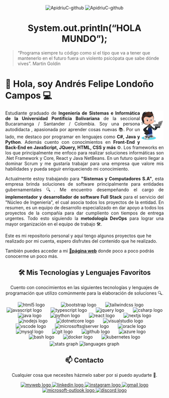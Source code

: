 <!--VISITS-->
<p align="center"> 
  <img src="https://komarev.com/ghpvc/?username=ApidriuC&label=Profile%20views&color=42b983&style=flat" alt="ApidriuC-github" />
  <img src="https://img.shields.io/github/followers/ApidriuC?style=social" alt="ApidriuC-github" />
</p>

<!--HEADER-->
<h1 align="center"> System.out.println(“HOLA MUNDO”);</h1>

> “Programa siempre tu código como si el tipo que va a tener que mantenerlo en el futuro fuera un violento psicópata que sabe dónde vives”. Martin Goldin

<!--INTRODUCTION-->

# 👋 Hola, soy Andrés Felipe Londoño Campos 💻 

<p align="justify">
<img src="https://github.com/ApidriuC/ApidriuC/blob/main/octogato.png" width=15% align=right />
Estudiante graduado de <b>Ingeniería de Sistemas e Informática de la Universidad Pontificia Bolivariana</b> de la seccional Bucaramanga / Santander / Colombia. Soy una persona         autodidacta , apasionada por aprender cosas     nuevas 📚. Por un lado, me destaco por programar en lenguajes como <b> C#, Java y Python</b>. Además cuento con conocimientos en <b>Front-End y Back-End   en JavaScript, JQuery, HTML, CSS y más</b> ⚙️. Los frameworks en los que principalmente me enfoco para realizar soluciones informáticas son .Net Framework y Core, React y Java NetBeans. En un futuro quiero llegar a dominar Scrum y me gustaría trabajar para una empresa que valore mis habilidades y pueda seguir enriqueciendo mi       conocimiento.

</p>
<p align="justify">
Actualmente estoy trabajando para <b>"Sistemas y Computadores S.A"</b>, esta empresa brinda soluciones de software principalmente para entidades gubernamentales 🔍. Me encuentro desempeñando el cargo de <b>implementador y desarrollador de software Full Stack</b> para el servicio del "Núcleo de Ingeniería", el cual asocia todos los proyectos de la entidad. En resumen, es un equipo de desarrollo especializado en dar apoyo a todos los proyectos de la compañía para dar cumpliento con tiempos de entrega urgentes. Todo esto siguiendo la <b>metodología DevOps</b> para lograr una mayor organización en el equipo de trabajo 🛠.
  
Este es mi repositorio personal y aquí tengo algunos proyectos que he realizado por mi cuenta, espero disfrutes del contenido que he realizado.

También puedes acceder a mi <a href="https://apidriuc.github.io/Developer-Portfolio/" target="_blank">🚀<b>página web</b></a> donde poco a poco podrás conocerme un poco más.
</p>

<!--FAVORITES LANGUAGES-->
<h2 align="center">🛠 Mis Tecnologías y Lenguajes Favoritos </h2>
<p align="center">
  Cuento con conocimientos en las siguientes tecnologías y lenguajes de programación que utilizo comúnmente para la elaboración de soluciones 🔍.
</p>

<div align="center">
  <img src="https://cdn.jsdelivr.net/gh/devicons/devicon/icons/html5/html5-original.svg" height="40" alt="html5 logo"  />
  <img width="20" />
  <span src="https://cdn.jsdelivr.net/gh/devicons/devicon/icons/css3/css3-original.svg" height="40" alt="css3 logo"  />
  <img width="20" />
  <img src="https://cdn.jsdelivr.net/gh/devicons/devicon/icons/bootstrap/bootstrap-original.svg" height="40" alt="bootstrap logo"  />
  <img width="20" />
  <img src="https://cdn.jsdelivr.net/gh/devicons/devicon/icons/tailwindcss/tailwindcss-original-wordmark.svg" height="40" alt="tailwindcss logo"  />
  <img width="20" />
  <img src="https://cdn.jsdelivr.net/gh/devicons/devicon/icons/javascript/javascript-original.svg" height="40" alt="javascript logo"  />
  <img width="20" />
  <img src="https://cdn.jsdelivr.net/gh/devicons/devicon/icons/typescript/typescript-original.svg" height="40" alt="typescript logo"  />
  <img width="20" />
  <img src="https://cdn.jsdelivr.net/gh/devicons/devicon/icons/jquery/jquery-plain-wordmark.svg" height="40" alt="jquery logo"  />
  <img width="20" />
  <img src="https://cdn.jsdelivr.net/gh/devicons/devicon/icons/csharp/csharp-original.svg" height="40" alt="csharp logo"  />
  <img width="20" />
  <img src="https://cdn.jsdelivr.net/gh/devicons/devicon/icons/java/java-original.svg" height="40" alt="java logo"  />
  <img width="20" />
  <img src="https://cdn.jsdelivr.net/gh/devicons/devicon/icons/python/python-original.svg" height="40" alt="python logo"  />
  <img width="20" />
  <img src="https://cdn.jsdelivr.net/gh/devicons/devicon/icons/react/react-original.svg" height="40" alt="react logo"  />
  <img width="20" />
  <img src="https://cdn.jsdelivr.net/gh/devicons/devicon/icons/nextjs/nextjs-original.svg" height="40" alt="nextjs logo"  />
  <img width="20" />
  <img src="https://cdn.jsdelivr.net/gh/devicons/devicon/icons/nodejs/nodejs-original.svg" height="40" alt="nodejs logo"  />
  <img width="20" />
  <img src="https://cdn.jsdelivr.net/gh/devicons/devicon/icons/dotnetcore/dotnetcore-original.svg" height="40" alt="dotnetcore logo"  />
  <img width="20" />
  <img src="https://cdn.jsdelivr.net/gh/devicons/devicon/icons/visualstudio/visualstudio-plain.svg" height="40" alt="visualstudio logo"  />
  <img width="20" />
  <img src="https://cdn.jsdelivr.net/gh/devicons/devicon/icons/vscode/vscode-original.svg" height="40" alt="vscode logo"  />
  <img width="20" />
  <img src="https://cdn.jsdelivr.net/gh/devicons/devicon/icons/microsoftsqlserver/microsoftsqlserver-plain-wordmark.svg" height="40" alt="microsoftsqlserver logo"  />
  <img width="20" />
  <img src="https://cdn.jsdelivr.net/gh/devicons/devicon/icons/oracle/oracle-original.svg" height="40" alt="oracle logo"  />
  <img width="20" />
  <img src="https://cdn.jsdelivr.net/gh/devicons/devicon/icons/mysql/mysql-original.svg" height="40" alt="mysql logo"  />
  <img width="20" />
  <img src="https://cdn.jsdelivr.net/gh/devicons/devicon/icons/git/git-original.svg" height="40" alt="git logo"  />
  <img width="20" />
  <img src="https://cdn.jsdelivr.net/gh/devicons/devicon/icons/github/github-original.svg" height="40" alt="github logo"  />
  <img width="20" />
  <img src="https://cdn.jsdelivr.net/gh/devicons/devicon/icons/azure/azure-original.svg" height="40" alt="azure logo"  />
  <img width="20" />
  <img src="https://cdn.jsdelivr.net/gh/devicons/devicon/icons/bash/bash-original.svg" height="40" alt="bash logo"  />
  <img width="20" />
  <img src="https://cdn.jsdelivr.net/gh/devicons/devicon/icons/docker/docker-original.svg" height="40" alt="docker logo"  />
  <img width="20" />
  <img src="https://cdn.jsdelivr.net/gh/devicons/devicon/icons/kubernetes/kubernetes-plain.svg" height="40" alt="kubernetes logo"  />
</div>

<div align="center" style="margin:5px 0">
  <img src="https://github-readme-stats.vercel.app/api?username=ApidriuC&hide_title=false&hide_rank=true&show_icons=true&include_all_commits=true&count_private=true&disable_animations=false&theme=github_dark&locale=en&hide_border=false&order=1" height="150" alt="stats graph"  />
  <img src="https://github-readme-stats.vercel.app/api/top-langs?username=ApidriuC&locale=es&hide_title=false&layout=compact&card_width=320&langs_count=5&theme=github_dark&hide_border=false&order=2" height="150" alt="languages graph"  />
</div>

 <!--CONTACT-->
<h2 align="center">📫 Contacto </h2>
<p align="center">
  Cualquier cosa que necesites házmelo saber por si puedo ayudarte 💬.
</p>

<div align="center">
  <a href="https://apidriuc.github.io/Developer-Portfolio/" target="_blank">
    <img src="https://raw.githubusercontent.com/maurodesouza/profile-readme-generator/master/src/assets/icons/social/codesandbox/default.svg" width="60" height="40" alt="myweb logo"  />
  </a>
  <a href="https://www.linkedin.com/in/andr%C3%A9s-felipe-londo%C3%B1o-campos-b03741222/" target="_blank">
    <img src="https://raw.githubusercontent.com/maurodesouza/profile-readme-generator/master/src/assets/icons/social/linkedin/default.svg" width="60" height="40" alt="linkedin logo"  />
  </a>
  <a href="https://www.instagram.com/apidriuc/" target="_blank">
    <img src="https://raw.githubusercontent.com/maurodesouza/profile-readme-generator/master/src/assets/icons/social/instagram/default.svg" width="60" height="40" alt="instagram logo"  />
  </a>
  <a href="mailto:andresfloncam@gmail.com" target="_blank">
    <img src="https://raw.githubusercontent.com/maurodesouza/profile-readme-generator/master/src/assets/icons/social/gmail/default.svg" width="60" height="40" alt="gmail logo"  />
  </a>
  <a href="mailto:alondono@syc.com.co" target="_blank">
    <img src="https://raw.githubusercontent.com/maurodesouza/profile-readme-generator/master/src/assets/icons/social/microsoft-outlook/default.svg" width="60" height="40" alt="microsoft-outlook logo"  />
  </a>
  <a href="https://discordapp.com/users/ApidriuC" target="_blank">
    <img src="https://raw.githubusercontent.com/maurodesouza/profile-readme-generator/master/src/assets/icons/social/discord/default.svg" width="60" height="40" alt="discord logo"  />
  </a>
</div>








